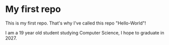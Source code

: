 # My first repo
This is my first repo. That's why I've called this repo "Hello-World"!

I am a 19 year old student studying Computer Science, I hope to graduate in 2027.
